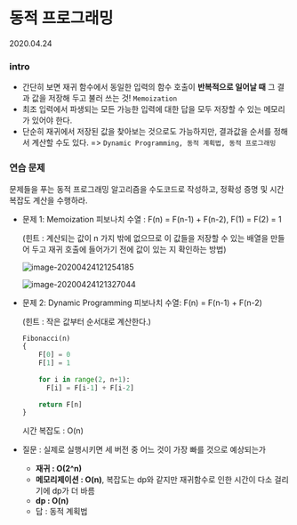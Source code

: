 # 동적 프로그래밍

2020.04.24

### intro

- 간단히 보면 재귀 함수에서 동일한 입력의 함수 호출이 **반복적으로 일어날 때** 그 결과 값을 저장해 두고 불러 쓰는 것! `Memoization`
- 최조 입력에서 파생되는 모든 가능한 입력에 대한 답을 모두 저장할 수 있는 메모리가 있어야 한다.
- 단순히 재귀에서 저장된 값을 찾아보는 것으로도 가능하지만, 결과값을 순서를 정해서 계산할 수도 있다. => `Dynamic Programming, 동적 계획법, 동적 프로그래밍`

### 연습 문제

문제들을 푸는 동적 프로그래밍 알고리즘을 수도코드로 작성하고, 정확성 증명 및 시간 복잡도 계산을 수행하라.

- 문제 1: Memoization 피보나치 수열 : F(n) = F(n-1) + F(n-2), F(1) = F(2) = 1

  (힌트 : 계산되는 값이 n 가지 밖에 없으므로 이 값들을 저장할 수 있는 배열을 만들어 두고 재귀 호출에 들어가기 전에 값이 있는 지 확인하는 방법) 

  ![image-20200424121254185](C:\Users\youbi\AppData\Roaming\Typora\typora-user-images\image-20200424121254185.png)

  ![image-20200424121327044](C:\Users\youbi\AppData\Roaming\Typora\typora-user-images\image-20200424121327044.png)

- 문제 2: Dynamic Programming 피보나치 수열: F(n) = F(n-1) + F(n-2)

  (힌트 : 작은 값부터 순서대로 계산한다.)

  ```python
  Fibonacci(n)
  {
      F[0] = 0
      F[1] = 1
      
      for i in range(2, n+1):
      	F[i] = F[i-1] + F[i-2]
      
      return F[n]
  }
  ```

  시간 복잡도 : O(n)

- 질문 : 실제로 실행시키면 세 버전 중 어느 것이 가장 빠를 것으로 예상되는가

  - **재귀 : O(2^n)**
  - **메모리제이션 : O(n)**, 복잡도는 dp와 같지만 재귀함수로 인한 시간이 다소 걸리기에 dp가 더 바름
  - **dp : O(n)**
  - 답 : 동적 계획법